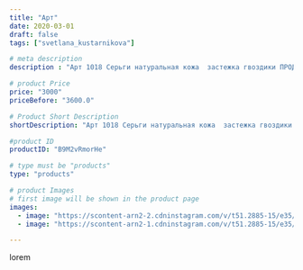 ```yaml
---
title: "Арт"
date: 2020-03-01
draft: false
tags: ["svetlana_kustarnikova"]

# meta description
description : "Арт 1018 Серьги натуральная кожа  застежка гвоздики ПРОДАНО"

# product Price
price: "3000"
priceBefore: "3600.0"

# Product Short Description
shortDescription: "Арт 1018 Серьги натуральная кожа  застежка гвоздики ПРОДАНО"

#product ID
productID: "B9M2vRmorHe"

# type must be "products"
type: "products"

# product Images
# first image will be shown in the product page
images:
  - image: "https://scontent-arn2-2.cdninstagram.com/v/t51.2885-15/e35/83856861_205163554186496_2464005291124160168_n.jpg?_nc_ht=scontent-arn2-2.cdninstagram.com&_nc_cat=108&_nc_ohc=Y0WF5IpiQxQAX_8RebO&se=8&tp=1&oh=14c3403dcc642254cbc20cb958d54477&oe=605FD5F6&ig_cache_key=MjI1NTQxODI1MTE5MDQ1NzA2NA%3D%3D.2"
  - image: "https://scontent-arn2-1.cdninstagram.com/v/t51.2885-15/e35/87639129_2813922682022481_853583257268949298_n.jpg?_nc_ht=scontent-arn2-1.cdninstagram.com&_nc_cat=109&_nc_ohc=Bmu4p4ZHQBQAX9xdFpb&se=8&tp=1&oh=5b59977d17ee14cfacbf9d4ffdc51fdb&oe=6060EA9C&ig_cache_key=MjI1NTQxODI1MTE3MzQ3OTE3MQ%3D%3D.2"

---
```

lorem
